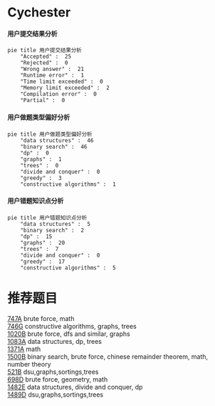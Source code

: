 # Cychester

<!-- tabs:start -->



#### **用户提交结果分析**

```mermaid
pie title 用户提交结果分析
    "Accepted" :  25
    "Rejected" :  0
    "Wrong answer" :  21
    "Runtime error" :  1
    "Time limit exceeded" :  0
    "Memory limit exceeded" :  2
    "Compilation error" :  0
    "Partial" :  0
```

#### **用户做题类型偏好分析**

```mermaid
pie title 用户做题类型偏好分析
    "data structures" :  46
    "binary search" :  46
    "dp" :  0
    "graphs" :  1
    "trees" :  0
    "divide and conquer" :  0
    "greedy" :  3
    "constructive algorithms" :  1
```
#### **用户错题知识点分析**

```mermaid
pie title 用户错题知识点分析
    "data structures" :  5
    "binary search" :  2
    "dp" :  15
    "graphs" :  20
    "trees" :  7
    "divide and conquer" :  0
    "greedy" :  17
    "constructive algorithms" :  5
```



<!-- tabs:end -->
# 推荐题目
[747A](https://codeforces.com/contest/747/problem/A)		brute force,
                        math		  
[746G](https://codeforces.com/contest/746/problem/G)		constructive algorithms,
                        graphs,
                        trees		  
[1020B](https://codeforces.com/contest/1020/problem/B)		brute force,
                        dfs and similar,
                        graphs		  
[1083A](https://codeforces.com/contest/1083/problem/A)		data structures,
                        dp,
                        trees		  
[1371A](https://codeforces.com/contest/1371/problem/A)		math		  
[1500B](https://codeforces.com/contest/1500/problem/B)		binary search,
                        brute force,
                        chinese remainder theorem,
                        math,
                        number theory		  
[521B](https://codeforces.com/contest/521/problem/B)		dsu,graphs,sortings,trees		  
[698D](https://codeforces.com/contest/698/problem/D)		brute force,
                        geometry,
                        math		  
[1482E](https://codeforces.com/contest/1482/problem/E)		data structures,
                        divide and conquer,
                        dp		  
[1489D](https://codeforces.com/contest/1489/problem/D)		dsu,graphs,sortings,trees		  
